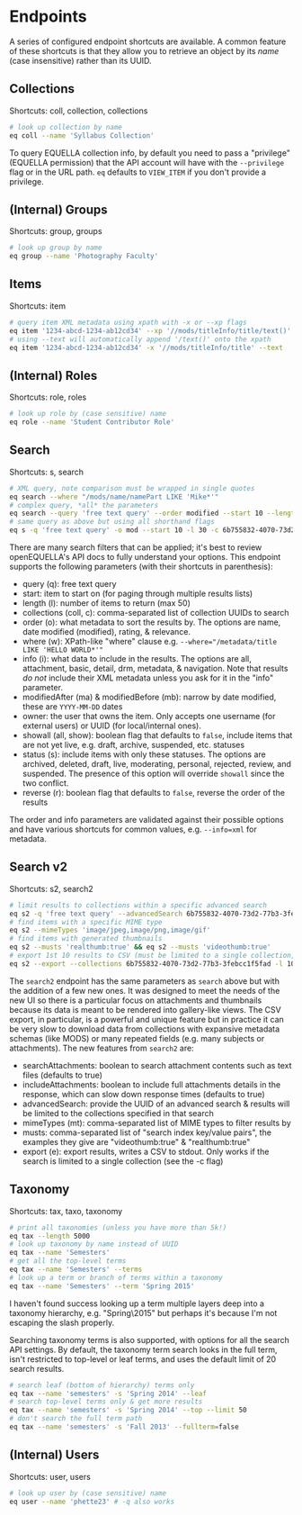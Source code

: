 # Endpoints

A series of configured endpoint shortcuts are available. A common feature of these shortcuts is that they allow you to retrieve an object by its _name_ (case insensitive) rather than its UUID.

## Collections

Shortcuts: coll, collection, collections

```sh
# look up collection by name
eq coll --name 'Syllabus Collection'
```

To query EQUELLA collection info, by default you need to pass a "privilege" (EQUELLA permission) that the API account will have with the `--privilege` flag or in the URL path. `eq` defaults to `VIEW_ITEM` if you don't provide a privilege.

## (Internal) Groups

Shortcuts: group, groups

```sh
# look up group by name
eq group --name 'Photography Faculty'
```

## Items

Shortcuts: item

```sh
# query item XML metadata using xpath with -x or --xp flags
eq item '1234-abcd-1234-ab12cd34' --xp '//mods/titleInfo/title/text()'
# using --text will automatically append '/text()' onto the xpath
eq item '1234-abcd-1234-ab12cd34' -x '//mods/titleInfo/title' --text
```

## (Internal) Roles

Shortcuts: role, roles

```sh
# look up role by (case sensitive) name
eq role --name 'Student Contributor Role'
```

## Search

Shortcuts: s, search

```sh
# XML query, note comparison must be wrapped in single quotes
eq search --where "/mods/name/namePart LIKE 'Mike*'"
# complex query, *all* the parameters
eq search --query 'free text query' --order modified --start 10 --length 30 --collections 6b755832-4070-73d2-77b3-3febcc1f5fad --showall --info metadata
# same query as above but using all shorthand flags
eq s -q 'free text query' -o mod --start 10 -l 30 -c 6b755832-4070-73d2-77b3-3febcc1f5fad --all -i md
```

There are many search filters that can be applied; it's best to review openEQUELLA's API docs to fully understand your options. This endpoint supports the following parameters (with their shortcuts in parenthesis):

- query (q): free text query
- start: item to start on (for paging through multiple results lists)
- length (l): number of items to return (max 50)
- collections (coll, c): comma-separated list of collection UUIDs to search
- order (o): what metadata to sort the results by. The options are name, date modified (modified), rating, & relevance.
- where (w): XPath-like "where" clause e.g. `--where="/metadata/title LIKE 'HELLO WORLD*'"`
- info (i): what data to include in the results. The options are all, attachment, basic, detail, drm, metadata, & navigation. Note that results _do not_ include their XML metadata unless you ask for it in the "info" parameter.
- modifiedAfter (ma) & modifiedBefore (mb): narrow by date modified, these are `YYYY-MM-DD` dates
- owner: the user that owns the item. Only accepts one username (for external users) or UUID (for local/internal ones).
- showall (all, show): boolean flag that defaults to `false`, include items that are not yet live, e.g. draft, archive, suspended, etc. statuses
- status (s): include items with only these statuses. The options are archived, deleted, draft, live, moderating, personal, rejected, review, and suspended. The presence of this option will override `showall` since the two conflict.
- reverse (r): boolean flag that defaults to `false`, reverse the order of the results

The order and info parameters are validated against their possible options and have various shortcuts for common values, e.g. `--info=xml` for metadata.

## Search v2

Shortcuts: s2, search2

```sh
# limit results to collections within a specific advanced search
eq s2 -q 'free text query' --advancedSearch 6b755832-4070-73d2-77b3-3febcc1f5fad
# find items with a specific MIME type
eq s2 --mimeTypes 'image/jpeg,image/png,image/gif'
# find items with generated thumbnails
eq s2 --musts 'realthumb:true' && eq s2 --musts 'videothumb:true'
# export 1st 10 results to CSV (must be limited to a single collection, can be very slow)
eq s2 --export --collections 6b755832-4070-73d2-77b3-3febcc1f5fad -l 10 > results.csv
```

The `search2` endpoint has the same parameters as `search` above but with the addition of a few new ones. It was designed to meet the needs of the new UI so there is a particular focus on attachments and thumbnails because its data is meant to be rendered into gallery-like views. The CSV export, in particular, is a powerful and unique feature but in practice it can be very slow to download data from collections with expansive metadata schemas (like MODS) or many repeated fields (e.g. many subjects or attachments). The new features from `search2` are:

- searchAttachments: boolean to search attachment contents such as text files (defaults to true)
- includeAttachments: boolean to include full attachments details in the response, which can slow down response times (defaults to true)
- advancedSearch: provide the UUID of an advanced search & results will be limited to the collections specified in that search
- mimeTypes (mt): comma-separated list of MIME types to filter results by
- musts: comma-separated list of "search index key/value pairs", the examples they give are "videothumb:true" & "realthumb:true"
- export (e): export results, writes a CSV to stdout. Only works if the search is limited to a single collection (see the -c flag)

## Taxonomy

Shortcuts: tax, taxo, taxonomy

```sh
# print all taxonomies (unless you have more than 5k!)
eq tax --length 5000
# look up taxonomy by name instead of UUID
eq tax --name 'Semesters'
# get all the top-level terms
eq tax --name 'Semesters' --terms
# look up a term or branch of terms within a taxonomy
eq tax --name 'Semesters' --term 'Spring 2015'
```

I haven't found success looking up a term multiple layers deep into a taxonomy hierarchy, e.g. "Spring\\2015" but perhaps it's because I'm not escaping the slash properly.

Searching taxonomy terms is also supported, with options for all the search API settings. By default, the taxonomy term search looks in the full term, isn't restricted to top-level or leaf terms, and uses the default limit of 20 search results.

```sh
# search leaf (bottom of hierarchy) terms only
eq tax --name 'semesters' -s 'Spring 2014' --leaf
# search top-level terms only & get more results
eq tax --name 'semesters' -s 'Spring 2014' --top --limit 50
# don't search the full term path
eq tax --name 'semesters' -s 'Fall 2013' --fullterm=false
```

## (Internal) Users

Shortcuts: user, users

```sh
# look up user by (case sensitive) name
eq user --name 'phette23' # -q also works
```
